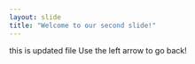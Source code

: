 ```yaml
---
layout: slide
title: "Welcome to our second slide!"
---
```

this is updated file
Use the left arrow to go back!
